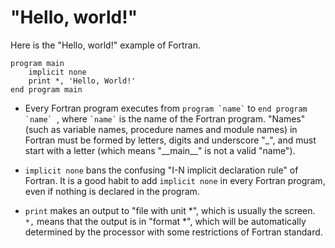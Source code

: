 # "Hello, world!"

Here is the "Hello, world!" example of Fortran.

```fortran-free-form
program main
    implicit none
    print *, 'Hello, World!'
end program main
```

- Every Fortran program executes from `` program `name` `` to ``end program `name` ``, where `` `name` `` is the name of the Fortran program. "Names" (such as variable names, procedure names and module names) in Fortran must be formed by letters, digits and underscore "\_", and must start with a letter (which means "\_\_main\_\_" is not a valid "name").

- ``implicit none`` bans the confusing "I-N implicit declaration rule" of Fortran. It is a good habit to add ``implicit none`` in every Fortran program, even if nothing is declared in the program.

- ``print`` makes an output to "file with unit \*", which is usually the screen. `*,` means that the output is in "format \*", which will be automatically determined by the processor with some restrictions of Fortran standard.
